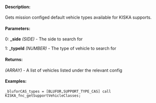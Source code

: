#### Description:
Gets mission configed default vehicle types available for KISKA supports.

#### Parameters:
0: **_side** *(SIDE)* - The side to search for

1: **_typeId** *(NUMBER)* - The type of vehicle to search for

#### Returns:
*(ARRAY)* - A list of vehicles listed under the relevant config

#### Examples:
```sqf
_bluforCAS_types = [BLUFOR,SUPPORT_TYPE_CAS] call KISKA_fnc_getSupportVehicleClasses;
```

